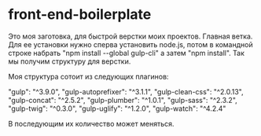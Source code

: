# front-end-boilerplate

Это моя заготовка, для быстрой верстки моих проектов. Главная ветка.
Для ее установки нужно сперва установить node.js, потом в командной строке набрать "npm install --global gulp-cli" а затем "npm install". Так мы получим структуру для верстки.

Моя структура сотоит из следующих плагинов:

"gulp": "^3.9.0",
"gulp-autoprefixer": "^3.1.1",
"gulp-clean-css": "^2.0.13",
"gulp-concat": "^2.5.2",
"gulp-plumber": "^1.0.1",
"gulp-sass": "^2.3.2",
"gulp-twig": "^0.3.0",
"gulp-uglify": "^1.2.0",
"gulp-watch": "^4.2.4"

В последующим их количество может меняться.
